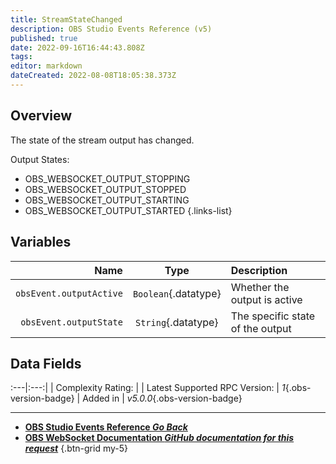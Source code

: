 ```yaml
---
title: StreamStateChanged
description: OBS Studio Events Reference (v5)
published: true
date: 2022-09-16T16:44:43.808Z
tags: 
editor: markdown
dateCreated: 2022-08-08T18:05:38.373Z
---
```


## Overview
The state of the stream output has changed.

Output States:
* OBS_WEBSOCKET_OUTPUT_STOPPING
* OBS_WEBSOCKET_OUTPUT_STOPPED
* OBS_WEBSOCKET_OUTPUT_STARTING
* OBS_WEBSOCKET_OUTPUT_STARTED
{.links-list}

## Variables
Name | Type | Description | 
----:|:----:|:------------|
`obsEvent.outputActive` | `Boolean`{.datatype} | Whether the output is active
`obsEvent.outputState` | `String`{.datatype} | The specific state of the output

## Data Fields
:---|:---:|
| Complexity Rating: | <span class="stars stars--2"></span>
| Latest Supported RPC Version: | *1*{.obs-version-badge}
| Added in | *v5.0.0*{.obs-version-badge}

---

- [<i class="mdi mdi-chevron-left"></i>**OBS Studio Events Reference *Go Back***](/en/Broadcasters/OBS/Events)
- [<i class="mdi mdi-github"></i> **OBS WebSocket Documentation *GitHub documentation for this request***](https://github.com/obsproject/obs-websocket/blob/master/docs/generated/protocol.md#streamstatechanged)
{.btn-grid my-5}
